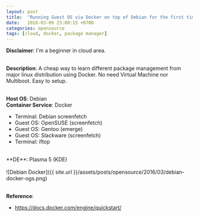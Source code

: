 ```yaml
---
layout: post
title:  "Running Guest OS via Docker on top of Debian for the first time"
date:   2016-03-09 23:00:15 +0700
categories: opensource
tags: [cloud, docker, package manager]
---
```


**Disclaimer**: I'm a beginner in cloud area.
<br/><br/>

**Description**: A cheap way to learn different package management from major linux distribution using Docker. No need Virtual Machine nor Multiboot. Easy to setup.
<br/><br/>

**Host OS**: Debian<br/>
**Container Service**: Docker<br/>
+ Terminal: Debian screenfetch<br/>
+ Guest OS: OpenSUSE (screenfetch)<br/>
+ Guest OS: Gentoo (emerge)<br/>
+ Guest OS: Slackware (screenfetch)<br/>
+ Terminal: iftop<br/>
<br/>
**DE**: Plasma 5 (KDE)<br/>
<br/>
![Debian Docker]({{ site.url }}/assets/posts/opensource/2016/03/debian-docker-ogs.png)
<br/><br/>

**Reference**:<br/>

* <https://docs.docker.com/engine/quickstart/>

